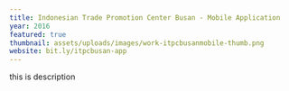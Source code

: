 ```yaml
---
title: Indonesian Trade Promotion Center Busan - Mobile Application
year: 2016
featured: true
thumbnail: assets/uploads/images/work-itpcbusanmobile-thumb.png
website: bit.ly/itpcbusan-app
---
```

this is description

